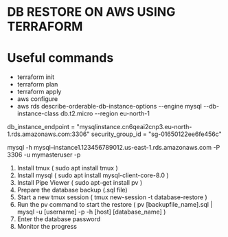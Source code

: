# DB RESTORE ON AWS USING TERRAFORM

Useful commands
=================

- terraform init
- terraform plan
- terraform apply
- aws configure 
- aws rds describe-orderable-db-instance-options --engine mysql --db-instance-class db.t2.micro --region eu-north-1


db_instance_endpoint = "mysqlinstance.cn6qeai2cnp3.eu-north-1.rds.amazonaws.com:3306"
security_group_id = "sg-01650122ee6fe456c"

mysql -h mysql–instance1.123456789012.us-east-1.rds.amazonaws.com -P 3306 -u mymasteruser -p

1. Install tmux ( sudo apt install tmux )
2. Install mysql ( sudo apt install mysql-client-core-8.0 )
3. Install Pipe Viewer ( sudo apt-get install pv )
4. Prepare the database backup (.sql file)
5. Start a new tmux session ( tmux new-session -t database-restore )
6. Run the pv command to start the restore ( pv [backupfile_name].sql | mysql -u [username] -p -h [host] [database_name] )
7. Enter the database password
8. Monitor the progress 


